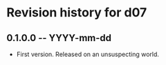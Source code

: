 # Revision history for d07

## 0.1.0.0 -- YYYY-mm-dd

* First version. Released on an unsuspecting world.

